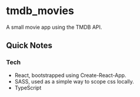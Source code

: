 # tmdb_movies

A small movie app using the TMDB API.

## Quick Notes

### Tech 
- React, bootstrapped using Create-React-App.
- SASS, used as a simple way to scope css locally.
- TypeScript
